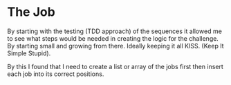 # The Job

By starting with the testing (TDD approach) of the sequences it allowed me to see what steps would be needed in creating the logic for the challenge. By starting small and growing from there. Ideally keeping it all KISS. (Keep It Simple Stupid).

By this I found that I need to create a list or array of the jobs first then insert each job into its correct positions.